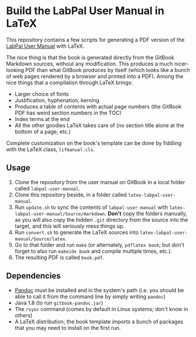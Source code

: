 Build the LabPal User Manual in LaTeX
=====================================

This repository contains a few scripts for generating a PDF version of the [LabPal User Manual](https://www.gitbook.com/book/liflab/labpal-user-manual) with LaTeX.

The nice thing is that the book is generated directly from the GitBook Markdown sources, without any modification. This produces a much nicer-looking PDF than what GitBook produces by itself (which looks like a bunch of web pages rendered by a browser and printed into a PDF). Among the nice things that a compilation through LaTeX brings:

- Larger choice of fonts
- Justification, hyphenation, kerning
- Produces a table of contents with actual page numbers (the GitBook PDF has weird section numbers in the TOC)
- Index terms at the end
- All the other goodies LaTeX takes care of (no section title alone at the bottom of a page, etc.)

Complete customization on the book's template can be done by fiddling with the LaTeX class, `lifmanual.cls`.

## Usage

1. Clone the repository from the user manual on GitBook in a local folder called `labpal-user-manual`.
2. Clone this repository beside, in a folder called `latex-labpal-user-manual`.
3. Run `update.sh` to sync the contents of `labpal-user-manual` with `latex-labpal-user-manual/Source/markdown`. **Don't** copy the folders manually, as you will also copy the hidden `.git` directory from the source into the target, and this will seriously mess things up.
4. Run `convert.sh` to generate the LaTeX sources into `latex-labpal-user-manual/Source/latex`.
5. Go to that folder and run `make` (or alternately, `pdflatex book`; but don't forget to also run `makeidx book` and compile multiple times, etc.).
6. The resulting PDF is called `book.pdf`.

## Dependencies

- [Pandoc](http://pandoc.org/) must be installed and in the system's path (i.e. you should be able to call it from the command line by simply writing `pandoc`)
- Java 1.8 (to run `gitbook-pandoc.jar`)
- The `rsync` command (comes by default in Linux systems; don't know in others)
- A LaTeX distribution; the book template imports a bunch of packages that you may need to install on the first run.


<!-- :wrap=soft:mode=markdown:maxLineLen=76: -->

